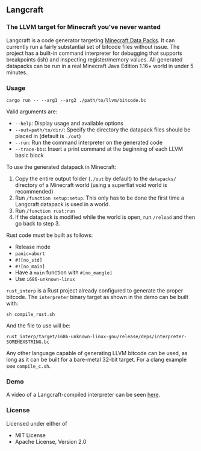 ## Langcraft
### The LLVM target for Minecraft you've never wanted

Langcraft is a code generator targeting [Minecraft Data Packs](https://minecraft.gamepedia.com/Data_Pack). It can currently run a fairly substantial set of bitcode files without issue. The project has a built-in command interpreter for debugging that supports breakpoints (ish) and inspecting register/memory values. All generated datapacks can be run in a real Minecraft Java Edition 1.16+ world in under 5 minutes.

### Usage
```
cargo run -- --arg1 --arg2 ./path/to/llvm/bitcode.bc
```
Valid arguments are:
 - `--help`: Display usage and available options
 - `--out=path/to/dir/`: Specify the directory the datapack files should be placed in (default is `./out`)
 - `--run`: Run the command interpreter on the generated code
 - `--trace-bbs`: Insert a print command at the beginning of each LLVM basic block

To use the generated datapack in Minecraft:
 1. Copy the entire output folder (`./out` by default) to the `datapacks/` directory of a Minecraft world (using a superflat void world is recommended)
 2. Run `/function setup:setup`. This only has to be done the first time a Langcraft datapack is used in a world.
 3. Run `/function rust:run`
 4. If the datapack is modified while the world is open, run `/reload` and then go back to step 3.

Rust code must be built as follows:
 - Release mode 
 - `panic=abort`
 - `#![no_std]`
 - `#![no_main]`
 - Have a `main` function with `#[no_mangle]`
 - Use `i686-unknown-linux`

`rust_interp` is a Rust project already configured to generate the proper bitcode. The `interpreter` binary target as shown in the demo can be built with:
```
sh compile_rust.sh
```

And the file to use will be:

`rust_interp/target/i686-unknown-linux-gnu/release/deps/interpreter-SOMEHEXSTRING.bc`

Any other language capable of generating LLVM bitcode can be used, as long as it can be built for a bare-metal 32-bit target. For a clang example see `compile_c.sh`.

### Demo
A video of a Langcraft-compiled interpreter can be seen [here](https://youtu.be/Cx0w5Wn9pPU).

### License
Licensed under either of
 - MIT License
 - Apache License, Version 2.0
